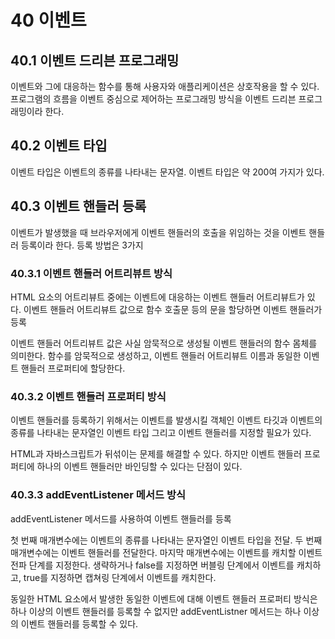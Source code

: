 # 40 이벤트

## 40.1 이벤트 드리븐 프로그래밍

이벤트와 그에 대응하는 함수를 통해 사용자와 애플리케이션은 상호작용을 할 수 있다. 프로그램의 흐름을 이벤트 중심으로 제어하는 프로그래밍 방식을 이벤트 드리븐 프로그래밍이라 한다.

## 40.2 이벤트 타입

이벤트 타입은 이벤트의 종류를 나타내는 문자열. 이벤트 타입은 약 200여 가지가 있다.

## 40.3 이벤트 핸들러 등록

이벤트가 발생했을 때 브라우저에게 이벤트 핸들러의 호출을 위임하는 것을 이벤트 핸들러 등록이라 한다. 등록 방법은 3가지

### 40.3.1 이벤트 핸들러 어트리뷰트 방식

HTML 요소의 어트리뷰트 중에는 이벤트에 대응하는 이벤트 핸들러 어트리뷰트가 있다. 이벤트 핸들러 어트리뷰트 값으로 함수 호출문 등의 문을 할당하면 이벤트 핸들러가 등록

이벤트 핸들러 어트리뷰트 값은 사실 암묵적으로 생성될 이벤트 핸들러의 함수 몸체를 의미한다. 함수를 암묵적으로 생성하고, 이벤트 핸들러 어트리뷰트 이름과 동일한 이벤트 핸들러 프로퍼티에 할당한다.

### 40.3.2 이벤트 핸들러 프로퍼티 방식

이벤트 핸들러를 등록하기 위해서는 이벤트를 발생시킬 객체인 이벤트 타깃과 이벤트의 종류를 나타내는 문자열인 이벤트 타입 그리고 이벤트 핸들러를 지정할 필요가 있다.

HTML과 자바스크립트가 뒤섞이는 문제를 해결할 수 있다. 하지만 이벤트 핸들러 프로퍼티에 하나의 이벤트 핸들러만 바인딩할 수 있다는 단점이 있다.

### 40.3.3 addEventListener 메서드 방식

addEventListener 메서드를 사용하여 이벤트 핸들러를 등록

첫 번째 매개변수에는 이벤트의 종류를 나타내는 문자열인 이벤트 타입을 전달. 두 번째 매개변수에는 이벤트 핸들러를 전달한다. 마지막 매개변수에는 이벤트를 캐치할 이벤트 전파 단계를 지정한다. 생략하거나 false를 지정하면 버블링 단계에서 이벤트를 캐치하고, true를 지정하면 캡쳐링 단계에서 이벤트를 캐치한다.

동일한 HTML 요소에서 발생한 동일한 이벤트에 대해 이벤트 핸들러 프로퍼티 방식은 하나 이상의 이벤트 핸들러를 등록할 수 없지만 addEventListner 메서드는 하나 이상의 이벤트 핸들러를 등록할 수 있다.
